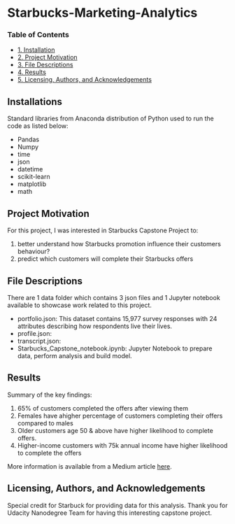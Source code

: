 # Starbucks-Marketing-Analytics

### Table of Contents
- [1. Installation](#installation)
- [2. Project Motivation](#project-motivation)
- [3. File Descriptions](#file-descriptions)
- [4. Results](#results)
- [5. Licensing, Authors, and Acknowledgements](#licensing)

## Installations
Standard libraries from Anaconda distribution of Python used to run the code as listed below:
* Pandas
* Numpy
* time
* json
* datetime
* scikit-learn
* matplotlib
* math

## Project Motivation
For this project, I was interested in Starbucks Capstone Project to:
1. better understand how Starbucks promotion influence their customers behaviour?
2. predict which customers will complete their Starbucks offers

## File Descriptions
There are 1 data folder which contains 3 json files and 1 Jupyter notebook available to showcase work related to this project.
* portfolio.json: This dataset contains 15,977 survey responses with 24 attributes describing how respondents live their lives.
* profile.json:
* transcript.json:
* Starbucks_Capstone_notebook.ipynb: Jupyter Notebook to prepare data, perform analysis and build model.

## Results
Summary of the key findings:
1. 65% of customers completed the offers after viewing them
2. Females have ahigher percentage of customers completing their offers compared to males
3. Older customers age 50 & above have higher likelihood to complete offers.
4. Higher-income customers with 75k annual income have higher likelihood to complete the offers


More information is available from a Medium article [here](https://medium.com/@snurdinie97/how-starbucks-offer-influence-customer-behaviour-5bdd854ef212).

## Licensing, Authors, and Acknowledgements
Special credit for Starbuck for providing data for this analysis. Thank you for Udacity Nanodegree Team for having this interesting capstone project.
